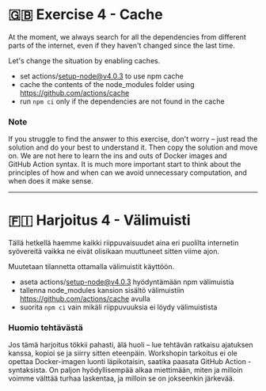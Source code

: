 # 🇬🇧 Exercise 4 - Cache

At the moment, we always search for all the dependencies from different parts of the internet, 
even if they haven't changed since the last time. 

Let's change the situation by enabling caches.

- set actions/setup-node@v4.0.3 to use npm cache
- cache the contents of the node_modules folder using https://github.com/actions/cache
- run `npm ci` only if the dependencies are not found in the cache

### Note
If you struggle to find the answer to this exercise, don't worry – just read the solution and do your best to
understand it. Then copy the solution and move on. We are not here to learn the ins and outs of Docker images and  
GitHub Action syntax. It is much more important start to think about the principles of how and when can we avoid
unnecessary computation, and when does it make sense.


---------------------------------------------------------------------------------


# 🇫🇮 Harjoitus 4 - Välimuisti

Tällä hetkellä haemme kaikki riippuvaisuudet aina eri puolilta internetin syövereitä vaikka ne eivät olisikaan 
muuttuneet sitten viime ajon. 

Muutetaan tilannetta ottamalla välimuistit käyttöön.

- aseta actions/setup-node@v4.0.3 hyödyntämään npm välimuistia
- tallenna node_modules kansion sisältö välimuistiin https://github.com/actions/cache avulla
- suorita `npm ci` vain mikäli riippuvuuksia ei löydy välimuistista

### Huomio tehtävästä
Jos tämä harjoitus tökkii pahasti, älä huoli – lue tehtävän ratkaisu ajatuksen kanssa, kopioi se ja siirry sitten eteenpäin.
Workshopin tarkoitus ei ole opettaa Docker-imagen luonti läpikotaisin, saatika paasata GitHub Action -syntaksista.
On paljon hyödyllisempää alkaa miettimään, miten ja milloin voimme välttää turhaa laskentaa, ja milloin se on jokseenkin
järkevää.